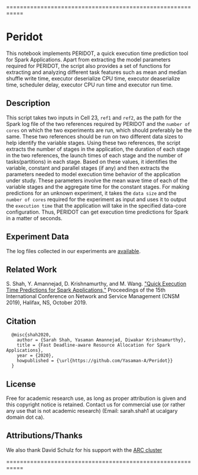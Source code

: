===========================================================
# Peridot

This notebook implements PERIDOT, a quick execution time prediction tool for Spark Applications. Apart from extracting the model parameters required for PERIDOT, the script also provides a set of functions for extracting and analyzing different task features such as mean and median shuffle write time, executor deserialize CPU time, executor deaserialize time, scheduler delay, executor CPU run time and executor run time.

## Description
This script takes two inputs in Cell 23, `ref1` and `ref2`, as the path for the Spark log file of the two references required by PERIDOT and the `number of cores` on which the two experiments are run, which should preferably be the same. These two references should be run on two different data sizes to help identify the variable stages. Using these two references, the script extracts the number of stages in the application, the duration of each stage in the two references, the launch times of each stage and the number of tasks(partitions) in each stage. Based on these values, it identifies the variable, constant and parallel stages (if any) and then extracts the parameters needed to model execution time behavior of the application under study. These parameters involve the mean wave time of each of the variable stages and the aggregate time for the constant stages. For making predictions for an unknown experiment, it takes the `data size` and the `number of cores` required for the experiment as input and uses it to output the `execution time` that the application will take in the specified data-core configuration. Thus, PERIDOT can get execution time predictions for Spark in a matter of seconds.

## Experiment Data
The log files collected in our experiments are [available](https://drive.google.com/drive/folders/11q84KEDc_ozurvZgXhqOi5AuyK6G9gRk).

## Related Work
S. Shah, Y. Amannejad, D. Krishnamurthy, and M. Wang. ["Quick Execution Time Predictions for Spark Applications,"](https://pdfs.semanticscholar.org/e174/b68290e9ca9b81bf6ab8eb470c1955aa5d15.pdf) Proceedings of the 15th International Conference on Network and Service Management (CNSM 2019), Halifax, NS, October 2019. 

## Citation
```
  @misc{shah2020,
    author = {Sarah Shah, Yasaman Amannejad, Diwakar Krishnamurthy},
    title = {Fast Deadline-aware Resource Allocation for Spark Applications},
    year = {2020},
    howpublished = {\url{https://github.com/Yasaman-A/Peridot}}
  }
  ```

 ## License
Free for academic research use, as long as proper attribution is given and this copyright notice is retained. Contact us for commercial use (or rather any use that is not academic research) (Email: sarah.shah1 at ucalgary domain dot ca).
  
 ## Attributions/Thanks
We also thank David Schulz for his support with the [ARC cluster](https://hpc.ucalgary.ca/quickstart/arc)

=========================================================== 
